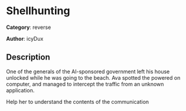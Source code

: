 # Shellhunting


**Category**: reverse

**Author**: icyDux

## Description

One of the generals of the AI-sponsored government left his house unlocked while he was going to the beach. Ava spotted the powered on computer, and managed to intercept the traffic from an unknown application.

 Help her to understand the contents of the communication
